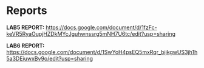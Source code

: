 # Reports

**LAB5 REPORT:**
https://docs.google.com/document/d/1fzFc-keVR5RyaOupjHZDkMYcJguhwnssrg5mNH7U6tc/edit?usp=sharing

**LAB6 REPORT:**
https://docs.google.com/document/d/1SwYoH4psEQ5mxRqr_bijkgwUS3jh1h5a3DEiuwxBv9o/edit?usp=sharing
